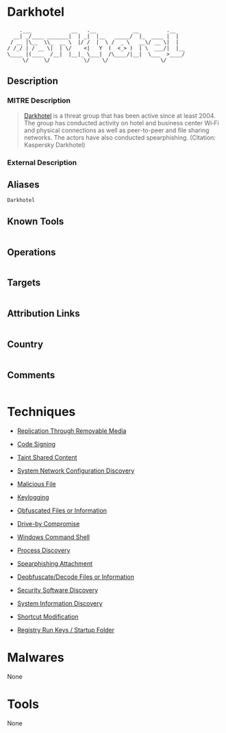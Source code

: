 
# Darkhotel

```
    .___             __   .__            __         .__   
  __| _/____ _______|  | _|  |__   _____/  |_  ____ |  |  
 / __ |\__  \\_  __ \  |/ /  |  \ /  _ \   __\/ __ \|  |  
/ /_/ | / __ \|  | \/    <|   Y  (  <_> )  | \  ___/|  |__
\____ |(____  /__|  |__|_ \___|  /\____/|__|  \___  >____/
     \/     \/           \/    \/                 \/      

```

## Description

### MITRE Description

> [Darkhotel](https://attack.mitre.org/groups/G0012) is a threat group that has been active since at least 2004. The group has conducted activity on hotel and business center Wi‑Fi and physical connections as well as peer-to-peer and file sharing networks. The actors have also conducted spearphishing. (Citation: Kaspersky Darkhotel)

### External Description

> 

## Aliases

```
Darkhotel
```

## Known Tools

```

```

## Operations

```

```

## Targets

```

```

## Attribution Links

```

```

## Country

```

```

## Comments

```

```

# Techniques


* [Replication Through Removable Media](../techniques/Replication-Through-Removable-Media.md)

* [Code Signing](../techniques/Code-Signing.md)
    
* [Taint Shared Content](../techniques/Taint-Shared-Content.md)
    
* [System Network Configuration Discovery](../techniques/System-Network-Configuration-Discovery.md)
    
* [Malicious File](../techniques/Malicious-File.md)
    
* [Keylogging](../techniques/Keylogging.md)
    
* [Obfuscated Files or Information](../techniques/Obfuscated-Files-or-Information.md)
    
* [Drive-by Compromise](../techniques/Drive-by-Compromise.md)
    
* [Windows Command Shell](../techniques/Windows-Command-Shell.md)
    
* [Process Discovery](../techniques/Process-Discovery.md)
    
* [Spearphishing Attachment](../techniques/Spearphishing-Attachment.md)
    
* [Deobfuscate/Decode Files or Information](../techniques/Deobfuscate-Decode-Files-or-Information.md)
    
* [Security Software Discovery](../techniques/Security-Software-Discovery.md)
    
* [System Information Discovery](../techniques/System-Information-Discovery.md)
    
* [Shortcut Modification](../techniques/Shortcut-Modification.md)
    
* [Registry Run Keys / Startup Folder](../techniques/Registry-Run-Keys---Startup-Folder.md)
    

# Malwares

None

# Tools

None
